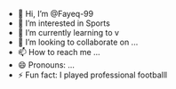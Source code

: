 - 👋 Hi, I’m @Fayeq-99
- 👀 I’m interested in Sports 
- 🌱 I’m currently learning to v
- 💞️ I’m looking to collaborate on ...
- 📫 How to reach me ...
- 😄 Pronouns: ...
- ⚡ Fun fact: I played professional footballl

<!---
Fayeq-99/Fayeq-99 is a ✨ special ✨ repository because its `README.md` (this file) appears on your GitHub profile.
You can click the Preview link to take a look at your changes.
--->
